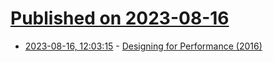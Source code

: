 # [Published on 2023-08-16](index.md)

* [2023-08-16, 12:03:15](https://lobste.rs/s/clkbhv/designing_for_performance_2016) - [Designing for Performance (2016)](https://www.youtube.com/watch?v=03GsLxVdVzU)
